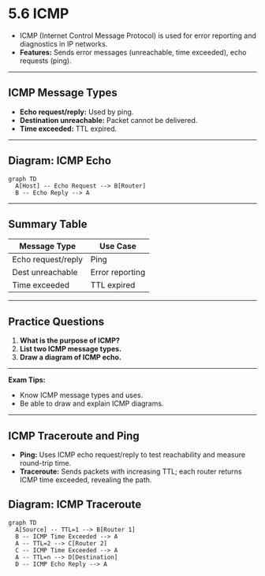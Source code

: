 # 5.6 ICMP

- ICMP (Internet Control Message Protocol) is used for error reporting and diagnostics in IP networks.
- **Features:** Sends error messages (unreachable, time exceeded), echo requests (ping).

---

## ICMP Message Types
- **Echo request/reply:** Used by ping.
- **Destination unreachable:** Packet cannot be delivered.
- **Time exceeded:** TTL expired.

---

## Diagram: ICMP Echo
```mermaid
graph TD
  A[Host] -- Echo Request --> B[Router]
  B -- Echo Reply --> A
```

---

## Summary Table
| Message Type         | Use Case         |
|---------------------|------------------|
| Echo request/reply  | Ping             |
| Dest unreachable    | Error reporting  |
| Time exceeded       | TTL expired      |

---

## Practice Questions
1. **What is the purpose of ICMP?**
2. **List two ICMP message types.**
3. **Draw a diagram of ICMP echo.**

---

**Exam Tips:**
- Know ICMP message types and uses.
- Be able to draw and explain ICMP diagrams.

---

## ICMP Traceroute and Ping
- **Ping:** Uses ICMP echo request/reply to test reachability and measure round-trip time.
- **Traceroute:** Sends packets with increasing TTL; each router returns ICMP time exceeded, revealing the path.

## Diagram: ICMP Traceroute
```mermaid
graph TD
  A[Source] -- TTL=1 --> B[Router 1]
  B -- ICMP Time Exceeded --> A
  A -- TTL=2 --> C[Router 2]
  C -- ICMP Time Exceeded --> A
  A -- TTL=n --> D[Destination]
  D -- ICMP Echo Reply --> A
``` 